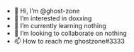 - 👋 Hi, I’m @ghost-zone
- 👀 I’m interested in doxxing
- 🌱 I’m currently learning nothing
- 💞️ I’m looking to collaborate on nothing
- 📫 How to reach me ghostzone#3333

<!---
ghost-zone/ghost-zone is a ✨ special ✨ repository because its `README.md` (this file) appears on your GitHub profile.
You can click the Preview link to take a look at your changes.
--->

